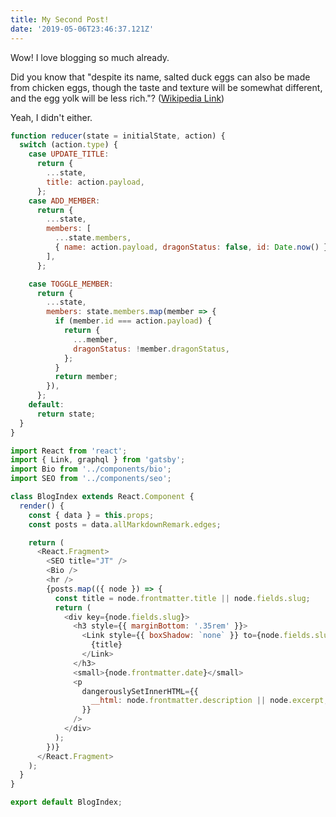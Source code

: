 ```yaml
---
title: My Second Post!
date: '2019-05-06T23:46:37.121Z'
---
```


Wow! I love blogging so much already.

Did you know that "despite its name, salted duck eggs can also be made from
chicken eggs, though the taste and texture will be somewhat different, and the
egg yolk will be less rich."?
([Wikipedia Link](http://en.wikipedia.org/wiki/Salted_duck_egg))

Yeah, I didn't either.

```javascript
function reducer(state = initialState, action) {
  switch (action.type) {
    case UPDATE_TITLE:
      return {
        ...state,
        title: action.payload,
      };
    case ADD_MEMBER:
      return {
        ...state,
        members: [
          ...state.members,
          { name: action.payload, dragonStatus: false, id: Date.now() },
        ],
      };

    case TOGGLE_MEMBER:
      return {
        ...state,
        members: state.members.map(member => {
          if (member.id === action.payload) {
            return {
              ...member,
              dragonStatus: !member.dragonStatus,
            };
          }
          return member;
        }),
      };
    default:
      return state;
  }
}
```

```javascript
import React from 'react';
import { Link, graphql } from 'gatsby';
import Bio from '../components/bio';
import SEO from '../components/seo';

class BlogIndex extends React.Component {
  render() {
    const { data } = this.props;
    const posts = data.allMarkdownRemark.edges;

    return (
      <React.Fragment>
        <SEO title="JT" />
        <Bio />
        <hr />
        {posts.map(({ node }) => {
          const title = node.frontmatter.title || node.fields.slug;
          return (
            <div key={node.fields.slug}>
              <h3 style={{ marginBottom: '.35rem' }}>
                <Link style={{ boxShadow: `none` }} to={node.fields.slug}>
                  {title}
                </Link>
              </h3>
              <small>{node.frontmatter.date}</small>
              <p
                dangerouslySetInnerHTML={{
                  __html: node.frontmatter.description || node.excerpt,
                }}
              />
            </div>
          );
        })}
      </React.Fragment>
    );
  }
}

export default BlogIndex;
```
